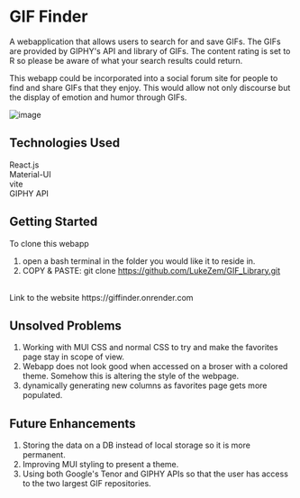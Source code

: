# GIF Finder

A webapplication that allows users to search for and save GIFs. The GIFs are provided by GIPHY's API and library of GIFs. 
The content rating is set to R so please be aware of what your search results could return. <br />

This webapp could be incorporated into a social forum site for people to find and share GIFs that they enjoy. This would allow not only discourse but the display of emotion and humor through GIFs.


![image](https://github.com/LukeZem/GIF_Library/assets/102622914/f48d6ce0-846d-4cdc-bca7-ad4a7b008764)



## Technologies Used
React.js <br />
Material-UI <br />
vite <br />
GIPHY API <br />

## Getting Started
To clone this webapp 
1) open a bash terminal in the folder you would like it to reside in. <br />
2) COPY & PASTE: git clone https://github.com/LukeZem/GIF_Library.git
<br />
Link to the website
https://giffinder.onrender.com

## Unsolved Problems
1) Working with MUI CSS and normal CSS to try and make the favorites page stay in scope of view.
2) Webapp does not look good when accessed on a broser with a colored theme. Somehow this is altering the style of the webpage.
3) dynamically generating new columns as favorites page gets more populated.

## Future Enhancements
1) Storing the data on a DB instead of local storage so it is more permanent.
2) Improving MUI styling to present a theme.
3) Using both Google's Tenor and GIPHY APIs so that the user has access to the two largest GIF repositories.
